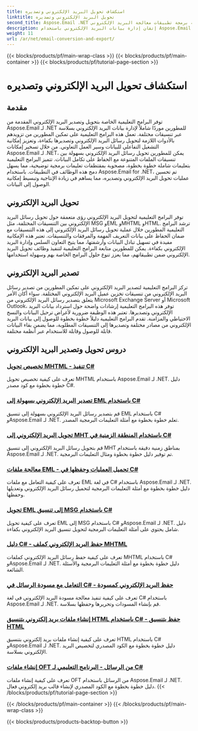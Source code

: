 ```yaml
---
title: استكشاف تحويل البريد الإلكتروني وتصديره
linktitle: تحويل البريد الإلكتروني وتصديره
second_title: Aspose.Email .NET واجهة برمجة تطبيقات معالجة البريد الإلكتروني
description: إتقان إدارة بيانات البريد الإلكتروني باستخدام Aspose.Email لبرامج .NET التعليمية. تحويل رسائل البريد الإلكتروني وتصديرها والحفاظ على النزاهة والتعامل مع المرفقات. ارتقي بالأمثلة.
weight: 11
url: /ar/net/email-conversion-and-export/
---
```


{{< blocks/products/pf/main-wrap-class >}}
{{< blocks/products/pf/main-container >}}
{{< blocks/products/pf/tutorial-page-section >}}

# استكشاف تحويل البريد الإلكتروني وتصديره


## مقدمة

توفر البرامج التعليمية الخاصة بتحويل وتصدير البريد الإلكتروني المقدمة من Aspose.Email لـ .NET للمطورين موردًا شاملاً لإدارة بيانات البريد الإلكتروني بسلاسة عبر تنسيقات مختلفة. تعمل هذه البرامج التعليمية على تمكين المطورين من تزويدهم بالأدوات اللازمة لتحويل رسائل البريد الإلكتروني وتصديرها بكفاءة، وتعزيز إمكانية التشغيل التفاعلي للبيانات وسير العمل التعاوني. من خلال تسخير إمكانات Aspose.Email لـ .NET، يمكن للمطورين تحويل رسائل البريد الإلكتروني بسهولة بين تنسيقات الملفات المتنوعة مع الحفاظ على تكامل البيانات. تتميز البرامج التعليمية بتعليمات شاملة خطوة بخطوة، مصحوبة بمقتطفات تعليمات برمجية توضيحية، مما يسهل دمج هذه الوظائف في التطبيقات. باستخدام Aspose.Email for .NET، تم تحسين عمليات تحويل البريد الإلكتروني وتصديره، مما يساهم في زيادة الإنتاجية وتبسيط إمكانية الوصول إلى البيانات.

## تحويل البريد الإلكتروني

توفر البرامج التعليمية لتحويل البريد الإلكتروني رؤى متعمقة حول تحويل رسائل البريد الإلكتروني بين التنسيقات المختلفة، مثل MSG وEML وMHTML وHTML. ترشد البرامج التعليمية المطورين خلال عملية تحويل رسائل البريد الإلكتروني إلى هذه التنسيقات مع ضمان الحفاظ على بيانات التعريف المهمة والمرفقات والتنسيقات. تعتبر هذه الإمكانية مفيدة في تسهيل تبادل البيانات وأرشفتها، مما يتيح التعاون السلس وإدارة البريد الإلكتروني بكفاءة. يمكن للمطورين متابعة البرامج التعليمية لتنفيذ وظائف تحويل البريد الإلكتروني ضمن تطبيقاتهم، مما يعزز تنوع حلول البرامج الخاصة بهم وسهولة استخدامها.

## تصدير البريد الإلكتروني

تركز البرامج التعليمية لتصدير البريد الإلكتروني على تمكين المطورين من تصدير رسائل البريد الإلكتروني من تنسيقات تخزين عميل البريد الإلكتروني المختلفة. سواء أكان الأمر يتعلق بتصدير رسائل البريد الإلكتروني من Microsoft Exchange Server أو Microsoft Outlook، توفر هذه البرامج التعليمية إرشادات واضحة حول استرداد بيانات البريد الإلكتروني وتصديرها. تعتبر هذه الوظيفة ضرورية لأغراض ترحيل البيانات والنسخ الاحتياطي والمزامنة. تقدم البرامج التعليمية دليلاً خطوة بخطوة للوصول إلى بيانات البريد الإلكتروني من مصادر مختلفة وتصديرها إلى التنسيقات المطلوبة، مما يضمن بقاء البيانات قابلة للوصول وقابلة للاستخدام عبر أنظمة مختلفة.

## دروس تحويل وتصدير البريد الإلكتروني
### [تخصيص تحويل MHTML - تنفيذ C#](./customizing-mhtml-conversion-csharp-implementation/)
تعرف على كيفية تخصيص تحويل MHTML باستخدام Aspose.Email لـ .NET. دليل خطوة بخطوة مع كود مصدر C#.
### [تصدير البريد الإلكتروني بسهولة إلى EML باستخدام C#](./effortless-email-export-to-eml-using-csharp/)
قم بتصدير رسائل البريد الإلكتروني بسهولة إلى تنسيق EML باستخدام C# وAspose.Email لـ .NET. تعلم خطوة بخطوة مع أمثلة التعليمات البرمجية المصدر.
### [تحويل البريد الإلكتروني إلى MHT باستخدام المنطقة الزمنية في C#](./converting-email-to-mht-with-timezone-in-csharp/)
قم بتحويل رسائل البريد الإلكتروني إلى تنسيق MHT بمناطق زمنية دقيقة باستخدام Aspose.Email لـ .NET. تم توفير دليل خطوة بخطوة ومثال التعليمات البرمجية.
### [معالجة ملفات EML - تحميل العمليات وحفظها في C#](./eml-file-handling-load-and-save-operations-in-csharp/)
تعرف على كيفية التعامل مع ملفات EML في لغة C# باستخدام Aspose.Email لـ .NET. دليل خطوة بخطوة مع أمثلة التعليمات البرمجية لتحميل رسائل البريد الإلكتروني وتعديلها وحفظها.
### [تحويل EML إلى تنسيق MSG باستخدام C#](./converting-eml-to-msg-format-using-csharp/)
تعرف على كيفية تحويل EML إلى MSG باستخدام C# وAspose.Email لـ .NET. دليل شامل يحتوي على أمثلة التعليمات البرمجية لتحويل تنسيق البريد الإلكتروني بكفاءة.
### [دليل C# - حفظ البريد الإلكتروني كملف MHTML](./csharp-guide-saving-email-as-mhtml-file/)
تعرف على كيفية حفظ رسائل البريد الإلكتروني كملفات MHTML باستخدام C# وAspose.Email لـ .NET. دليل خطوة بخطوة مع أمثلة التعليمات البرمجية والأسئلة الشائعة.
### [التعامل مع مسودة الرسائل في C# - حفظ البريد الإلكتروني كمسودة](./draft-message-handling-in-csharp-saving-email-as-draft/)
تعرف على كيفية تنفيذ معالجة مسودة البريد الإلكتروني في لغة C# باستخدام Aspose.Email لـ .NET. قم بإنشاء المسودات وتحريرها وحفظها بسلاسة.
### [إنشاء ملفات بريد إلكتروني بتنسيق HTML باستخدام C# - حفظ بتنسيق HTML](./creating-html-email-files-using-csharp-save-as-html/)
تعرف على كيفية إنشاء ملفات بريد إلكتروني بتنسيق HTML باستخدام C# وAspose.Email لـ .NET. دليل خطوة بخطوة مع الكود المصدري لتخصيص البريد الإلكتروني بسلاسة.
### [إنشاء ملفات OFT من الرسائل - البرنامج التعليمي لـ C#](./generating-oft-files-from-messages-csharp-tutorial/)
تعرف على كيفية إنشاء ملفات OFT من الرسائل باستخدام Aspose.Email لـ .NET. دليل خطوة بخطوة مع الكود المصدري لإنشاء قالب بريد إلكتروني فعال.
{{< /blocks/products/pf/tutorial-page-section >}}

{{< /blocks/products/pf/main-container >}}
{{< /blocks/products/pf/main-wrap-class >}}

{{< blocks/products/products-backtop-button >}}
